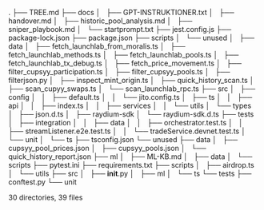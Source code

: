 .
├── TREE.md
├── docs
│   ├── GPT-INSTRUKTIONER.txt
│   ├── handover.md
│   ├── historic_pool_analysis.md
│   ├── sniper_playbook.md
│   └── startprompt.txt
├── jest.config.js
├── package-lock.json
├── package.json
├── scripts
│   └── unused
│       ├── data
│       ├── fetch_launchlab_from_moralis.ts
│       ├── fetch_launchlab_methods.ts
│       ├── fetch_launchlab_pools.ts
│       ├── fetch_launchlab_tx_debug.ts
│       ├── fetch_price_movement.ts
│       ├── filter_cupsyy_participation.ts
│       ├── filter_cupsyy_pools.ts
│       ├── filterjson.py
│       ├── inspect_mint_origin.ts
│       ├── quick_history_scan.ts
│       ├── scan_cupyy_swaps.ts
│       └── scan_launchlab_rpc.ts
├── src
│   ├── config
│   │   ├── default.ts
│   │   └── jito.config.ts
│   ├── ts
│   │   ├── api
│   │   ├── index.ts
│   │   ├── services
│   │   └── utils
│   └── types
│       ├── json.d.ts
│       ├── raydium-sdk
│       └── raydium-sdk.d.ts
├── tests
│   ├── integration
│   │   ├── data
│   │   ├── orchestrator.test.ts
│   │   ├── streamListener.e2e.test.ts
│   │   └── tradeService.devnet.test.ts
│   └── unit
│       └── ts
├── tsconfig.json
└── unused
    ├── data
    │   ├── cupsyy_pool_prices.json
    │   ├── cupsyy_pools.json
    │   └── quick_history_report.json
    ├── ml
    │   ├── ML-KB.md
    │   ├── data
    │   └── scripts
    ├── pytest.ini
    ├── requirements.txt
    ├── scripts
    │   ├── airdrop.ts
    │   └── utils
    ├── src
    │   ├── __init__.py
    │   ├── ml
    │   └── ts
    └── tests
        ├── conftest.py
        └── unit

30 directories, 39 files
